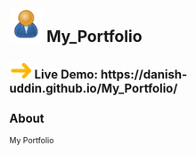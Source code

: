 # <span><img src="readme-images/user_icon.png" width="60"></span> My_Portfolio
<h2><span><img src="readme-images/arrow_icon1.png" width="40"></span> Live Demo: https://danish-uddin.github.io/My_Portfolio/ </h2>
<h2>About</h2> My Portfolio
